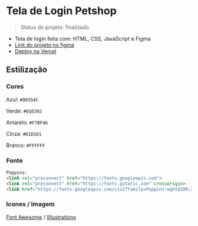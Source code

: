 # Tela de Login Petshop
> Status do projeto: finalizado
- Tela de login feita com: HTML, CSS, JavaScript e Figma
- [Link do projeto no figma](https://www.figma.com/file/TkzRLO1v7I7gzcewh9RtsT/Login-Page?node-id=0%3A1&t=LQNmQja9E6hTF3lm-1)
- [Deploy na Vercel](https://tela-login-pet-shop.vercel.app)
## Estilização
### Cores
Azul: `#00354C`

Verde: `#01D392`

Amarelo: `#F7BF46`

Cinza: `#D1D1D1`

Branco: `#FFFFFF`

### Fonte
```html
Poppins:
<link rel="preconnect" href="https://fonts.googleapis.com">
<link rel="preconnect" href="https://fonts.gstatic.com" crossorigin>
<link href="https://fonts.googleapis.com/css2?family=Poppins:wght@100;200;300;400;500;600;700;800;900&display=swap" rel="stylesheet">
```
### Icones / Imagem
[Font Awesome](https://fontawesome.com) / [Illlustrations](https://illlustrations.co)
